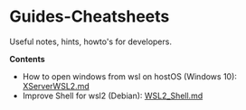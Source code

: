 # Guides-Cheatsheets
Useful notes, hints, howto's for developers.

**Contents**
* How to open windows from wsl on hostOS (Windows 10): [XServerWSL2.md](https://github.com/Kraego/Guides-Cheatsheets/blob/master/XServerWSL2.md)
* Improve Shell for wsl2 (Debian): [WSL2_Shell.md](https://github.com/Kraego/Guides-Cheatsheets/blob/master/WSL2_Shell.md)
